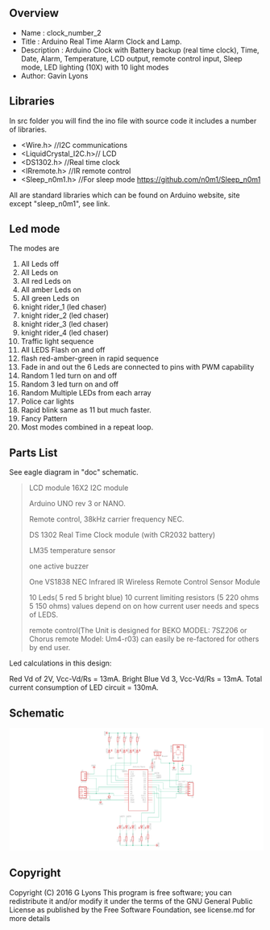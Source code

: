 
Overview
--------------------
* Name : clock_number_2
* Title : Arduino Real Time Alarm Clock and Lamp.
* Description : Arduino Clock with Battery backup (real time clock), Time, Date, Alarm, Temperature, LCD output, remote control input, Sleep mode, LED lighting (10X) with 10 light modes
* Author: Gavin Lyons

Libraries
------------------------
In src folder you will find the ino file with source code
it includes a number of libraries.

* <Wire.h>  //I2C communications
* <LiquidCrystal_I2C.h>// LCD
* <DS1302.h> //Real time clock
* <IRremote.h> //IR remote control
* <Sleep_n0m1.h> //For sleep mode https://github.com/n0m1/Sleep_n0m1

All are standard libraries which can be found on Arduino website, 
site except "sleep_n0m1", see link.

Led mode
--------------------------------
The modes are 
1. All Leds off
2. All Leds on
3. All red Leds on
4. All amber Leds on
5. All green Leds on
6. knight rider_1  (led chaser)
7. knight rider_2  (led chaser)
8. knight rider_3  (led chaser)
9. knight rider_4  (led chaser)
10. Traffic light sequence
11.  All LEDS Flash on and off
12. flash red-amber-green in rapid  sequence
13. Fade in and out the 6 Leds are connected to pins with PWM capability 
14. Random 1 led turn on and off
15. Random 3 led turn on and off
16. Random Multiple LEDs from each array 
17. Police car lights
18. Rapid blink same as 11 but much faster.
19. Fancy Pattern 
20. Most modes combined in a repeat loop.

Parts List
------------------------------
See eagle diagram in "doc" schematic. 


>LCD module 16X2 I2C module
>
>Arduino UNO rev 3 or NANO.
>
>Remote control, 38kHz carrier frequency NEC.
>
>DS 1302 Real Time Clock module (with CR2032 battery)
>
>LM35 temperature sensor
>
>one active buzzer 
>
>One VS1838 NEC Infrared IR Wireless Remote Control Sensor Module
>
>10 Leds( 5 red 5 bright blue)  10 current limiting  resistors (5 220 ohms 5 150 ohms) values depend on on how current user needs and specs of LEDS. 
>
>remote control(The Unit is designed for BEKO MODEL: 7SZ206 or Chorus remote Model: Um4-r03) can easily be re-factored for others by end user.
>

Led calculations in this design:

Red Vd of 2V, Vcc-Vd/Rs = 13mA. Bright Blue Vd 3, Vcc-Vd/Rs = 13mA.
Total current consumption of LED circuit = 130mA.

Schematic
---------------------------

![ScreenShot schematic](https://github.com/gavinlyonsrepo/Arduino_Clock_2/blob/master/doc/eagle/clock2.png)


Copyright
-------------------------------

Copyright (C) 2016 G Lyons This program is free software; you can redistribute it and/or modify it under the terms of the GNU General Public License as published by the Free Software Foundation, see license.md for more details
